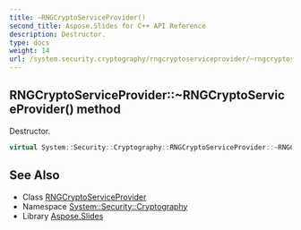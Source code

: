 ```yaml
---
title: ~RNGCryptoServiceProvider()
second_title: Aspose.Slides for C++ API Reference
description: Destructor.
type: docs
weight: 14
url: /system.security.cryptography/rngcryptoserviceprovider/~rngcryptoserviceprovider/
---
```

## RNGCryptoServiceProvider::~RNGCryptoServiceProvider() method


Destructor.

```cpp
virtual System::Security::Cryptography::RNGCryptoServiceProvider::~RNGCryptoServiceProvider()
```

## See Also

* Class [RNGCryptoServiceProvider](../)
* Namespace [System::Security::Cryptography](../../)
* Library [Aspose.Slides](../../../)